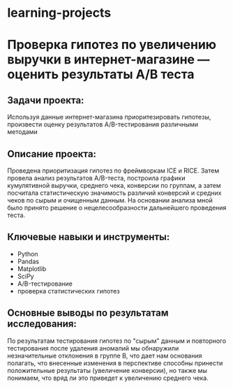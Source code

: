 # learning-projects
# Проверка гипотез по увеличению выручки в интернет-магазине — оценить результаты A/B теста

## Задачи проекта: 
Используя данные интернет-магазина приоритезировать гипотезы, 
произвести оценку результатов A/B-тестирования различными методами

## Описание проекта:
Проведена приоритизация гипотез по фреймворкам ICE и RICE. Затем провела анализ
результатов A/B-теста, построила графики кумулятивной выручки, среднего чека,
конверсии по группам, а затем посчитала статистическую значимость различий конверсий
и средних чеков по сырым и очищенным данным. На основании анализа мной было
принято решение о нецелесообразности дальнейшего проведения теста.

## Ключевые навыки и инструменты:
- Python
- Pandas
- Matplotlib
- SciPy
- A/B-тестирование
- проверка статистических гипотез

## Основные выводы по результатам исследования: 
По результатам тестирования гипотез по "сырым" данным и повторного тестирования после удаления аномалий мы обнаружили незначительные отклонения в группе В, что дает нам основания полагать, что внесенные изменения в перспективе способны принести положительные результаты (увеличение конверсии), но также мы понимаем, что вряд ли это приведет к увеличению среднего чека. 
